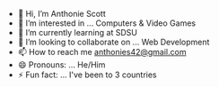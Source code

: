 - 👋 Hi, I’m Anthonie Scott
- 👀 I’m interested in ... Computers & Video Games
- 🌱 I’m currently learning at SDSU
- 💞️ I’m looking to collaborate on ... Web Development
- 📫 How to reach me anthonies42@gmail.com
- 😄 Pronouns: ... He/Him
- ⚡ Fun fact: ... I've been to 3 countries

<!---
AntS20/AntS20 is a ✨ special ✨ repository because its `README.md` (this file) appears on your GitHub profile.
You can click the Preview link to take a look at your changes.
--->
